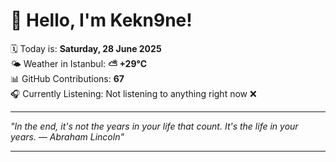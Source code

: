 # 👋 Hello, I'm Kekn9ne!

🗓️ Today is: **Saturday, 28 June 2025**  
🌤️ Weather in Istanbul: **⛅️  +29°C**  
📊 GitHub Contributions: **67**  
🎧 Currently Listening: Not listening to anything right now ❌

---

_"In the end, it's not the years in your life that count. It's the life in your years. — *Abraham Lincoln*"_

---
